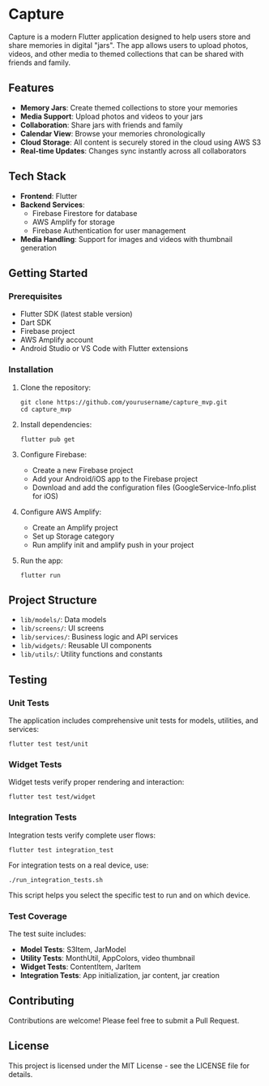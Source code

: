 # Capture

Capture is a modern Flutter application designed to help users store and share memories in digital "jars". The app allows users to upload photos, videos, and other media to themed collections that can be shared with friends and family.

## Features

- **Memory Jars**: Create themed collections to store your memories
- **Media Support**: Upload photos and videos to your jars
- **Collaboration**: Share jars with friends and family
- **Calendar View**: Browse your memories chronologically
- **Cloud Storage**: All content is securely stored in the cloud using AWS S3
- **Real-time Updates**: Changes sync instantly across all collaborators

## Tech Stack

- **Frontend**: Flutter
- **Backend Services**:
  - Firebase Firestore for database
  - AWS Amplify for storage
  - Firebase Authentication for user management
- **Media Handling**: Support for images and videos with thumbnail generation

## Getting Started

### Prerequisites

- Flutter SDK (latest stable version)
- Dart SDK
- Firebase project
- AWS Amplify account
- Android Studio or VS Code with Flutter extensions

### Installation

1. Clone the repository:

   ```
   git clone https://github.com/yourusername/capture_mvp.git
   cd capture_mvp
   ```

2. Install dependencies:

   ```
   flutter pub get
   ```

3. Configure Firebase:

   - Create a new Firebase project
   - Add your Android/iOS app to the Firebase project
   - Download and add the configuration files (GoogleService-Info.plist for iOS)

4. Configure AWS Amplify:

   - Create an Amplify project
   - Set up Storage category
   - Run amplify init and amplify push in your project

5. Run the app:
   ```
   flutter run
   ```

## Project Structure

- `lib/models/`: Data models
- `lib/screens/`: UI screens
- `lib/services/`: Business logic and API services
- `lib/widgets/`: Reusable UI components
- `lib/utils/`: Utility functions and constants

## Testing

### Unit Tests

The application includes comprehensive unit tests for models, utilities, and services:

```
flutter test test/unit
```

### Widget Tests

Widget tests verify proper rendering and interaction:

```
flutter test test/widget
```

### Integration Tests

Integration tests verify complete user flows:

```
flutter test integration_test
```

For integration tests on a real device, use:

```
./run_integration_tests.sh
```

This script helps you select the specific test to run and on which device.

### Test Coverage

The test suite includes:

- **Model Tests**: S3Item, JarModel
- **Utility Tests**: MonthUtil, AppColors, video thumbnail
- **Widget Tests**: ContentItem, JarItem
- **Integration Tests**: App initialization, jar content, jar creation

## Contributing

Contributions are welcome! Please feel free to submit a Pull Request.

## License

This project is licensed under the MIT License - see the LICENSE file for details.
